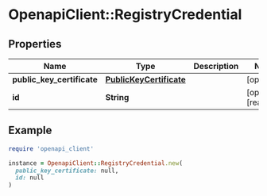 # OpenapiClient::RegistryCredential

## Properties

| Name | Type | Description | Notes |
| ---- | ---- | ----------- | ----- |
| **public_key_certificate** | [**PublicKeyCertificate**](PublicKeyCertificate.md) |  | [optional] |
| **id** | **String** |  | [optional][readonly] |

## Example

```ruby
require 'openapi_client'

instance = OpenapiClient::RegistryCredential.new(
  public_key_certificate: null,
  id: null
)
```

